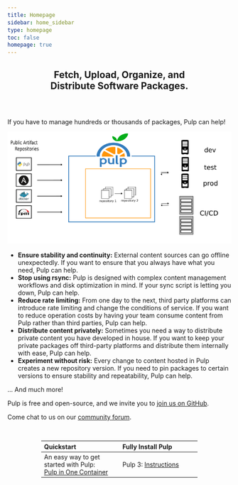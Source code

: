 ```yaml
---
title: Homepage
sidebar: home_sidebar
type: homepage
toc: false
homepage: true
---
```


<div style="width:70%;text-align:center;margin:0 auto;margin-bottom:60px;">
  <p>
    <h2>Fetch, Upload, Organize, and Distribute Software Packages.</h2>
  </p>
</div>

If you have to manage hundreds or thousands of packages, Pulp can help!

![](/images/pulp-workflow-architecture-ha/pulp-101.png)


* **Ensure stability and continuity:** External content sources can go offline unexpectedly.
If you want to ensure that you always have what you need, Pulp can help.
* **Stop using rsync:** Pulp is designed with complex content management workflows and disk optimization in mind.
If your sync script is letting you down, Pulp can help.
* **Reduce rate limiting:** From one day to the next, third party platforms can introduce rate limiting and change the conditions of service.
If you want to reduce operation costs by having your team consume content from Pulp rather than third parties, Pulp can help.
* **Distribute content privately:** Sometimes you need a way to distribute private content you have developed in house.
If you want to keep your private packages off third-party platforms and distribute them internally with ease, Pulp can help.
* **Experiment without risk:** Every change to content hosted in Pulp creates a new repository version.
If you need to pin packages to certain versions to ensure stability and repeatability, Pulp can help.

... And much more!



Pulp is free and open-source, and we invite you to [join us on GitHub](https://github.com/pulp/).

Come chat to us on our [community forum](https://discourse.pulpproject.org/).

&nbsp;

<table style="width:70%;text-align:left;margin:0 auto;margin-bottom:10px;">
  <col style="width:35%">
  <col style="width:35%">
  <thead>
    <tr>
      <th>Quickstart</th>
      <th>Fully Install Pulp</th>
    </tr>
  </thead>
  <tr>
    <td>An easy way to get started with Pulp: <br />
        <a href="https://pulpproject.org/pulp-in-one-container/">Pulp in One Container</a></td>
    <td>Pulp 3: <a href="https://docs.pulpproject.org/installation/index.html">Instructions</a>
        </td>
  </tr>
</table>
